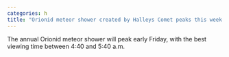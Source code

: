 ```yaml
---
categories: h
title: "Orionid meteor shower created by Halleys Comet peaks this week Heres how to catch a glimpse"
---
```

The annual Orionid meteor shower will peak early Friday, with the best viewing time between 4:40 and 5:40 a.m.